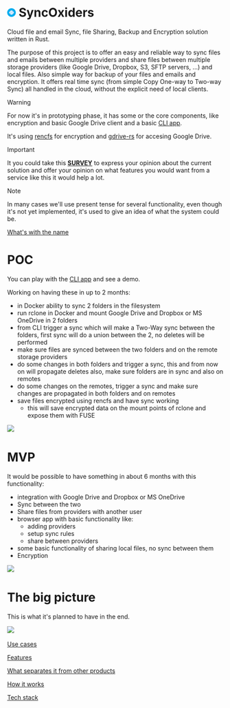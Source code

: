 # ![](website/resources/syncoxiders-icon-20p.png) SyncOxiders

Cloud file and email Sync, file Sharing, Backup and Encryption solution written in Rust.

The purpose of this project is to offer an easy and reliable way to sync files and emails between multiple providers and share files between multiple storage providers (like Google Drive, Dropbox, S3, SFTP servers, ...) and local files. Also simple way for backup of your files and emails and encryption. 
It offers real time sync (from simple Copy One-way to Two-way Sync) all handled in the cloud, without the explicit need of local clients.

> [!WARNING]  
> For now it's in prototyping phase, it has some or the core components, like encryption and basic Google Drive client and a basic [CLI app](website/pages/poc-demo.md#using-cli).

It's using [rencfs](https://github.com/radumarias/rencfs) for encryption and [gdrive-rs](https://github.com/radumarias/gdrive-rs) for accesing Google Drive.

> [!IMPORTANT]  
> It you could take this [**SURVEY**](https://forms.gle/qgnWBJhzCpzPLSmv5) to express your opinion about the current solution and offer your opinion on what features you would want from a service like this it would help a lot.

> [!NOTE]  
In many cases we'll use present tense for several functionality, even though it's not yet implemented, it's used to give an idea of what the system could be.

[What's with the name](website/pages/name.md)

# POC

You can play with the [CLI app](website/pages/poc-demo.md#using-cli) and see a demo.

Working on having these in up to 2 months:
- in Docker ability to sync 2 folders in the filesystem
- run rclone in Docker and mount Google Drive and Dropbox or MS OneDrive in 2 folders
- from CLI trigger a sync which will make a Two-Way sync between the folders, first sync will do a union between the 2, no deletes will be performed
- make sure files are synced between the two folders and on the remote storage providers
- do some changes in both folders and trigger a sync, this and from now on will propagate deletes also, make sure folders are in sync and also on remotes
- do some changes on the remotes, trigger a sync and make sure changes are propagated in both folders and on remotes
- save files encrypted using rencfs and have sync working
  - this will save encrypted data on the mount points of rclone and expose them with FUSE

![](https://github.com/radumarias/syncoxiders/blob/main/website/resources/poc.png?raw=true)

# MVP

It would be possible to have something in about 6 months with this functionality:
- integration with Google Drive and Dropbox or MS OneDrive
- Sync between the two
- Share files from providers with another user
- browser app with basic functionality like:
  - adding providers
  - setup sync rules
  - share between providers
- some basic functionality of sharing local files, no sync between them
- Encryption

![](https://github.com/radumarias/syncoxiders/blob/main/website/resources/mvp.png?raw=true)

# The big picture

This is what it's planned to have in the end.

![](https://github.com/radumarias/syncoxiders/blob/main/website/resources/services.png?raw=true)

[Use cases](website/pages/use-cases.md)

[Features](website/pages/features.md)

[What separates it from other products](website/pages/compare.md)

[How it works](website/pages/how-it-works.md)

[Tech stack](website/pages/stack.md)
